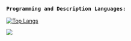 ### `Programming and Description Languages:`

[![Top Langs](https://github-readme-stats.vercel.app/api/top-langs/?username=FelipeWcosta&layout=compact)](https://github.com/anuraghazra/github-readme-stats)


<p align="left">   <img alingn="center" src="https://profile-counter.glitch.me/FelipeWcosta/count.svg" /></p>

